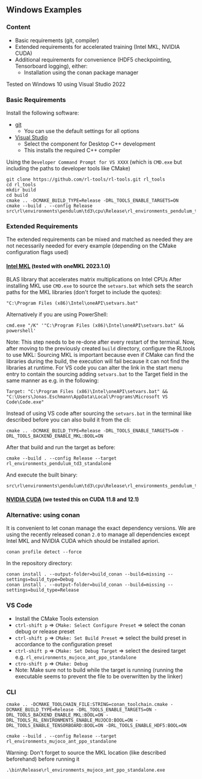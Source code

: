 ## Windows Examples
### Content
* Basic requirements (git, compiler)
* Extended requirements for accelerated training (Intel MKL, NVIDIA CUDA)
* Additional requirements for convenience (HDF5 checkpointing, Tensorboard logging), either:
  * Installation using the conan package manager

Tested on Windows 10 using Visual Studio 2022
### Basic Requirements
Install the following software:
* [git](https://git-scm.com/download/win)
  * You can use the default settings for all options
* [Visual Studio](https://visualstudio.microsoft.com/)
  * Select the component for Desktop C++ development
  * This installs the required C++ compiler

Using the `Developer Command Prompt for VS XXXX` (which is `CMD.exe` but including the paths to developer tools like CMake)
```
git clone https://github.com/rl-tools/rl-tools.git rl_tools
cd rl_tools
mkdir build
cd build
cmake .. -DCMAKE_BUILD_TYPE=Release -DRL_TOOLS_ENABLE_TARGETS=ON
cmake --build . --config Release
src\rl\environments\pendulum\td3\cpu\Release\rl_environments_pendulum_td3_standalone.exe
```


### Extended Requirements
The extended requirements can be mixed and matched as needed they are not necessarily needed for every example (depending on the CMake configuration flags used)

#### [Intel MKL](https://www.intel.com/content/www/us/en/developer/tools/oneapi/onemkl-download.html) (tested with oneMKL 2023.1.0)
BLAS library that accelerates matrix multiplications on Intel CPUs
After installing MKL use `CMD.exe` to source the `setvars.bat` which sets the search paths for the MKL libraries (don't forget to include the quotes):
```
"C:\Program Files (x86)\Intel\oneAPI\setvars.bat"
```
Alternatively if you are using PowerShell:
```
cmd.exe "/K" '"C:\Program Files (x86)\Intel\oneAPI\setvars.bat" && powershell'
```
Note: This step needs to be re-done after every restart of the terminal.
Now, after moving to the previously created `build` directory, configure the RLtools to use MKL:
Sourcing MKL is important because even if CMake can find the libraries during the build, the execution will fail because it can not find the libraries at runtime.
For VS code you can alter the link in the start menu entry to contain the sourcing adding `setvars.bat` to the Target field in the same manner as e.g. in the following:
```
Target: "C:\Program Files (x86)\Intel\oneAPI\setvars.bat" && "C:\Users\Jonas.Eschmann\AppData\Local\Programs\Microsoft VS Code\Code.exe"
```
Instead of using VS code after sourcing the `setvars.bat` in the terminal like described before you can also build it from the cli:
```
cmake .. -DCMAKE_BUILD_TYPE=Release -DRL_TOOLS_ENABLE_TARGETS=ON -DRL_TOOLS_BACKEND_ENABLE_MKL:BOOL=ON
```
After that build and run the target as before:
```
cmake --build . --config Release --target rl_environments_pendulum_td3_standalone
```
And execute the built binary:
```
src\rl\environments\pendulum\td3\cpu\Release\rl_environments_pendulum_td3_standalone.exe
```
#### [NVIDIA CUDA](https://developer.nvidia.com/cuda-downloads) (we tested this on CUDA 11.8 and 12.1)

### Alternative: using conan
It is convenient to let conan manage the exact dependency versions. We are using the recently released conan `2.0` to manage all dependencies except Intel MKL and NVIDIA CUDA which should be installed apriori.
```
conan profile detect --force
```
In the repository directory:
```
conan install . --output-folder=build_conan --build=missing --settings=build_type=Debug
conan install . --output-folder=build_conan --build=missing --settings=build_type=Release
```
### VS Code
* Install the CMake Tools extension
* `ctrl-shift p` => `CMake: Select Configure Preset` => select the conan debug or release preset
* `ctrl-shift p` => `CMake: Set Build Preset` => select the build preset in accordance to the configuration preset 
* `ctrl-shift p` => `CMake: Set Debug Target` => select the desired target e.g. `rl_environments_mujoco_ant_ppo_standalone`
* `ctro-shift p` => `CMake: Debug`
* Note: Make sure not to build while the target is running (running the executable seems to prevent the file to be overwritten by the linker)

### CLI
```
cmake .. -DCMAKE_TOOLCHAIN_FILE:STRING=conan_toolchain.cmake -DCMAKE_BUILD_TYPE=Release -DRL_TOOLS_ENABLE_TARGETS=ON -DRL_TOOLS_BACKEND_ENABLE_MKL:BOOL=ON -DRL_TOOLS_RL_ENVIRONMENTS_ENABLE_MUJOCO:BOOL=ON -DRL_TOOLS_ENABLE_TENSORBOARD:BOOL=ON -DRL_TOOLS_ENABLE_HDF5:BOOL=ON
```
```
cmake --build . --config Release --target rl_environments_mujoco_ant_ppo_standalone
```

Warning: Don't forget to source the MKL location (like described beforehand) before running it

```
.\bin\Release\rl_environments_mujoco_ant_ppo_standalone.exe
```
